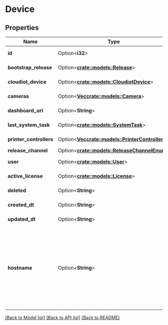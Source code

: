 # Device

## Properties

Name | Type | Description | Notes
------------ | ------------- | ------------- | -------------
**id** | Option<**i32**> |  | [optional][readonly]
**bootstrap_release** | Option<[**crate::models::Release**](Release.md)> |  | [optional][readonly]
**cloudiot_device** | Option<[**crate::models::CloudiotDevice**](CloudiotDevice.md)> |  | [optional][readonly]
**cameras** | Option<[**Vec<crate::models::Camera>**](Camera.md)> |  | [optional][readonly]
**dashboard_url** | Option<**String**> |  | [optional][readonly]
**last_system_task** | Option<[**crate::models::SystemTask**](SystemTask.md)> |  | [optional][readonly]
**printer_controllers** | Option<[**Vec<crate::models::PrinterController>**](PrinterController.md)> |  | [optional][readonly]
**release_channel** | Option<[**crate::models::ReleaseChannelEnum**](ReleaseChannelEnum.md)> |  | [optional]
**user** | Option<[**crate::models::User**](User.md)> |  | [optional][readonly]
**active_license** | Option<[**crate::models::License**](License.md)> |  | [optional][readonly]
**deleted** | Option<**String**> |  | [optional][readonly]
**created_dt** | Option<**String**> |  | [optional][readonly]
**updated_dt** | Option<**String**> |  | [optional][readonly]
**hostname** | Option<**String**> | Please enter the hostname you set in the Raspberry Pi Imager's Advanced Options menu (without .local extension) | [optional]

[[Back to Model list]](../README.md#documentation-for-models) [[Back to API list]](../README.md#documentation-for-api-endpoints) [[Back to README]](../README.md)


